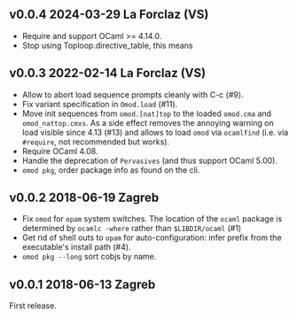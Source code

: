 v0.0.4 2024-03-29 La Forclaz (VS)
---------------------------------

- Require and support OCaml >= 4.14.0. 
- Stop using Toploop.directive_table, this means 

v0.0.3 2022-02-14 La Forclaz (VS)
---------------------------------

- Allow to abort load sequence prompts cleanly with C-c (#9).
- Fix variant specification in `Omod.load` (#11).
- Move init sequences from `omod.[nat]top` to the loaded `omod.cma`
  and `omod_nattop.cmxs`. As a side effect removes
  the annoying warning on load visible since 4.13 (#13) and allows
  to load `omod` via `ocamlfind` (i.e. via `#require`, not recommended
  but works).
- Require OCaml 4.08.
- Handle the deprecation of `Pervasives` (and thus support OCaml 5.00).
- `omod pkg`, order package info as found on the cli.

v0.0.2 2018-06-19 Zagreb
------------------------

- Fix `omod` for `opam` system switches. The location of the
  `ocaml` package is determined by `ocamlc -where` rather than
  `$LIBDIR/ocaml` (#1)
- Get rid of shell outs to `opam` for auto-configuration: infer prefix from the
  executable's install path (#4).
- `omod pkg --long` sort cobjs by name.

v0.0.1 2018-06-13 Zagreb
------------------------

First release.
